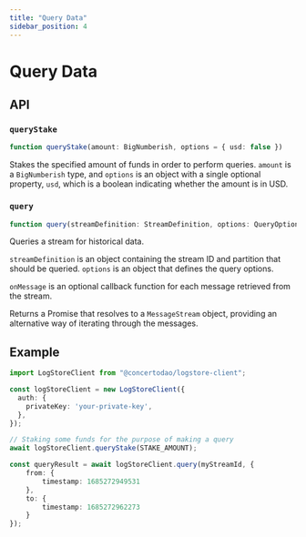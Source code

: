 ```yaml
---
title: "Query Data"
sidebar_position: 4
---
```


# Query Data

## API

### `queryStake`

```ts
function queryStake(amount: BigNumberish, options = { usd: false })
```

Stakes the specified amount of funds in order to perform queries. `amount` is a `BigNumberish` type, and `options` is an object with a single optional property, `usd`, which is a boolean indicating whether the amount is in USD.

### `query`
    
```ts
function query(streamDefinition: StreamDefinition, options: QueryOptions, onMessage?: MessageListener)
```

Queries a stream for historical data.

`streamDefinition` is an object containing the stream ID and partition that should be queried. `options` is an object that defines the query options.

`onMessage` is an optional callback function for each message retrieved from the stream.

Returns a Promise that resolves to a `MessageStream` object, providing an alternative way of iterating through the messages.

## Example

```ts
import LogStoreClient from "@concertodao/logstore-client";

const logStoreClient = new LogStoreClient({
  auth: {
    privateKey: 'your-private-key',
  },
});

// Staking some funds for the purpose of making a query
await logStoreClient.queryStake(STAKE_AMOUNT);

const queryResult = await logStoreClient.query(myStreamId, { 
	from: {
		timestamp: 1685272949531
	}, 
	to: {
		timestamp: 1685272962273
	} 
});
```